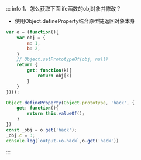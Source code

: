 
::: info 1、怎么获取下面iife函数的obj对象并修改？

- 使用Object.defineProperty结合原型链返回对象本身
``` javascript 
var o = (function(){
    var obj = {
        a: 1,
        b: 2,
    }
    // Object.setPrototypeOf(obj, null)
    return {
        get: function(k){
            return obj[k]
        }
    }
})();

Object.defineProperty(Object.prototype, 'hack', {
    get: function(){
        return this.valueOf();
    }
})
const _obj = o.get('hack');
_obj.c = 3;
console.log(`output->o.hack`,o.get('hack'))
```
:::